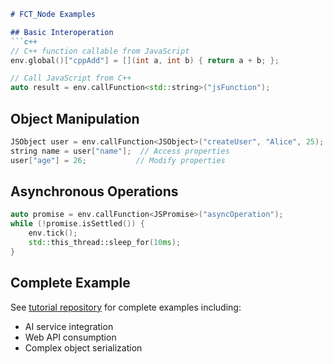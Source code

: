 ```markdown
# FCT_Node Examples

## Basic Interoperation
```c++
// C++ function callable from JavaScript
env.global()["cppAdd"] = [](int a, int b) { return a + b; };

// Call JavaScript from C++
auto result = env.callFunction<std::string>("jsFunction");
```

## Object Manipulation
```c++
JSObject user = env.callFunction<JSObject>("createUser", "Alice", 25);
string name = user["name"];  // Access properties
user["age"] = 26;           // Modify properties
```

## Asynchronous Operations
```c++
auto promise = env.callFunction<JSPromise>("asyncOperation");
while (!promise.isSettled()) {
    env.tick();
    std::this_thread::sleep_for(10ms);
}
```

## Complete Example
See [tutorial repository](https://github.com/MaaBlock/FCT_NodeTutorial) for complete examples including:
- AI service integration
- Web API consumption
- Complex object serialization
```
